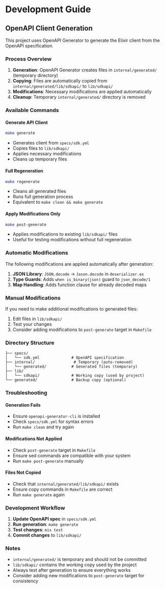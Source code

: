 # Development Guide

## OpenAPI Client Generation

This project uses OpenAPI Generator to generate the Elixir client from the OpenAPI specification.

### Process Overview

1. **Generation**: OpenAPI Generator creates files in `internal/generated/` (temporary directory)
2. **Copying**: Files are automatically copied from `internal/generated/lib/sdkapi/` to `lib/sdkapi/`
3. **Modifications**: Necessary modifications are applied automatically
4. **Cleanup**: Temporary `internal/generated/` directory is removed

### Available Commands

#### Generate API Client
```bash
make generate
```
- Generates client from `specs/sdk.yml`
- Copies files to `lib/sdkapi/`
- Applies necessary modifications
- Cleans up temporary files

#### Full Regeneration
```bash
make regenerate
```
- Cleans all generated files
- Runs full generation process
- Equivalent to `make clean && make generate`

#### Apply Modifications Only
```bash
make post-generate
```
- Applies modifications to existing `lib/sdkapi/` files
- Useful for testing modifications without full regeneration

### Automatic Modifications

The following modifications are applied automatically after generation:

1. **JSON Library**: `JSON.decode` → `Jason.decode` in `deserializer.ex`
2. **Type Guards**: Adds `when is_binary(json)` guard to `json_decode/1`
3. **Map Handling**: Adds function clause for already decoded maps

### Manual Modifications

If you need to make additional modifications to generated files:

1. Edit files in `lib/sdkapi/`
2. Test your changes
3. Consider adding modifications to `post-generate` target in `Makefile`

### Directory Structure

```
├── specs/
│   └── sdk.yml              # OpenAPI specification
├── internal/                 # Temporary (auto-removed)
│   └── generated/           # Generated files (temporary)
├── lib/
│   └── sdkapi/              # Working copy (used by project)
└── generated/               # Backup copy (optional)
```

### Troubleshooting

#### Generation Fails
- Ensure `openapi-generator-cli` is installed
- Check `specs/sdk.yml` for syntax errors
- Run `make clean` and try again

#### Modifications Not Applied
- Check `post-generate` target in `Makefile`
- Ensure sed commands are compatible with your system
- Run `make post-generate` manually

#### Files Not Copied
- Check that `internal/generated/lib/sdkapi/` exists
- Ensure copy commands in `Makefile` are correct
- Run `make generate` again

### Development Workflow

1. **Update OpenAPI spec** in `specs/sdk.yml`
2. **Run generation**: `make generate`
3. **Test changes**: `mix test`
4. **Commit changes** to `lib/sdkapi/`

### Notes

- `internal/generated/` is temporary and should not be committed
- `lib/sdkapi/` contains the working copy used by the project
- Always test after generation to ensure everything works
- Consider adding new modifications to `post-generate` target for consistency

